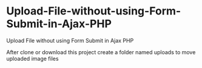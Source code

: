 # Upload-File-without-using-Form-Submit-in-Ajax-PHP
Upload File without using Form Submit in Ajax PHP


After clone or download this project create a folder named uploads to move uploaded image files
